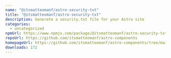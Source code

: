 ```yaml
---
name: "@itsmatteomanf/astro-security-txt"
title: "@itsmatteomanf/astro-security-txt"
description: Generate a security.txt file for your Astro site
categories:
  - uncategorized
npmUrl: https://www.npmjs.com/package/@itsmatteomanf/astro-security-txt
repoUrl: https://github.com/itsmatteomanf/astro-components
homepageUrl: https://github.com/itsmatteomanf/astro-components/tree/main/packages/astro-security-txt#readme
downloads: 172
---
```

